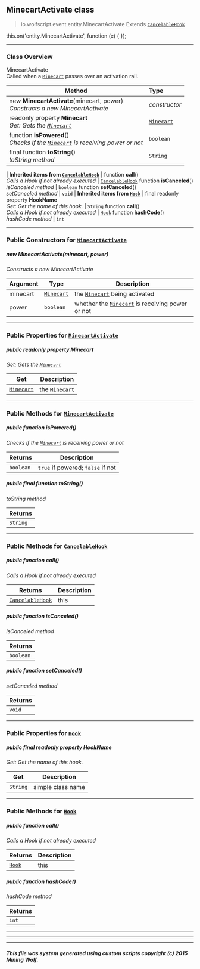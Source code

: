 ## MinecartActivate __class__

>io.wolfscript.event.entity.MinecartActivate
>Extends [`CancelableHook`](../../hook/CancelableHook.md)

this.on('entity.MinecartActivate', function (e) { });

---

### Class Overview

MinecartActivate<br> Called when a [`Minecart`](../../api/entity/vehicle/Minecart.md) passes over an activation rail.

Method | Type   
--- | :--- 
new __MinecartActivate__(minecart, power) <br> _Constructs a new MinecartActivate_ | _constructor_
 readonly property __Minecart__ <br> _Get: Gets the [`Minecart`](../../api/entity/vehicle/Minecart.md)_ | [`Minecart`](../../api/entity/vehicle/Minecart.md)
 function __isPowered__() <br> _Checks if the [`Minecart`](../../api/entity/vehicle/Minecart.md) is receiving power or not_ | `boolean`
final function __toString__() <br> _toString method_ | `String`
 |
__Inherited items from [`CancelableHook`](../../hook/CancelableHook.md)__ |
 function __call__() <br> _Calls a Hook if not already executed_ | [`CancelableHook`](../../hook/CancelableHook.md)
 function __isCanceled__() <br> _isCanceled method_ | `boolean`
 function __setCanceled__() <br> _setCanceled method_ | `void`
 |
__Inherited items from [`Hook`](../../hook/Hook.md)__ |
final readonly property __HookName__ <br> _Get: Get the name of this hook._ | `String`
 function __call__() <br> _Calls a Hook if not already executed_ | [`Hook`](../../hook/Hook.md)
 function __hashCode__() <br> _hashCode method_ | `int`







---

### Public Constructors for [`MinecartActivate`](MinecartActivate.md)

##### <a id='minecartactivate'></a>new __MinecartActivate__(minecart, power) 

_Constructs a new MinecartActivate_

Argument | Type | Description  
--- | --- | --- 
minecart | [`Minecart`](../../api/entity/vehicle/Minecart.md) | the [`Minecart`](../../api/entity/vehicle/Minecart.md) being activated
power | `boolean` | whether the [`Minecart`](../../api/entity/vehicle/Minecart.md) is receiving power or not

---

### Public Properties for [`MinecartActivate`](MinecartActivate.md)

##### <a id='minecart'></a>public  readonly property __Minecart__

_Get: Gets the [`Minecart`](../../api/entity/vehicle/Minecart.md)_

Get | Description
--- | --- 
[`Minecart`](../../api/entity/vehicle/Minecart.md) | the [`Minecart`](../../api/entity/vehicle/Minecart.md)



---

### Public Methods for [`MinecartActivate`](MinecartActivate.md)

##### <a id='ispowered'></a>public  function __isPowered__()

_Checks if the [`Minecart`](../../api/entity/vehicle/Minecart.md) is receiving power or not_

Returns | Description
--- | --- 
`boolean` | `true` if powered; `false` if not


##### <a id='tostring'></a>public final function __toString__()

_toString method_

Returns | 
--- | 
`String` |


---

### Public Methods for [`CancelableHook`](../../hook/CancelableHook.md)

##### <a id='call'></a>public  function __call__()

_Calls a Hook if not already executed_

Returns | Description
--- | --- 
[`CancelableHook`](../../hook/CancelableHook.md) | this


##### <a id='iscanceled'></a>public  function __isCanceled__()

_isCanceled method_

Returns | 
--- | 
`boolean` |


##### <a id='setcanceled'></a>public  function __setCanceled__()

_setCanceled method_

Returns | 
--- | 
`void` |


---

### Public Properties for [`Hook`](../../hook/Hook.md)

##### <a id='hookname'></a>public final readonly property __HookName__

_Get: Get the name of this hook._

Get | Description
--- | --- 
`String` | simple class name



---

### Public Methods for [`Hook`](../../hook/Hook.md)

##### <a id='call'></a>public  function __call__()

_Calls a Hook if not already executed_

Returns | Description
--- | --- 
[`Hook`](../../hook/Hook.md) | this


##### <a id='hashcode'></a>public  function __hashCode__()

_hashCode method_

Returns | 
--- | 
`int` |


---


---


---


##### This file was system generated using custom scripts copyright (c) 2015 Mining Wolf.
	

